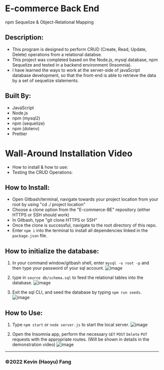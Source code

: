 # E-commerce Back End

npm Sequelize & Object-Relational Mapping

## Description:

* This program is designed to perform CRUD (Create, Read, Update, Delete) operations from a relational databse.
* This project was completed based on the Node.js, mysql database, npm Sequelize and tested in a backend environment (Insomnia).
* I have learned the ways to work at the server-side of javaScript database development, so that the front-end is able to retrieve the data by a set of sequelize statements.

## Built By:
* JavaScript
* Node.js
* npm (mysql2)
* npm (sequelize)
* npm (dotenv)
* Prettier

# Wall-Around Installation Video
* How to install & how to use: 
* Testing the CRUD Operations: 


## How to Install:
* Open Gitbash/terminal, navigate towards your project location from your root by using "cd ./ project location"
* Choose a clone option from the "E-commerce-BE" repository (either HTTPS or SSH should work)
* In Gitbash, type "git clone HTTPS or SSH"
* Once the clone is successful, navigate to the root directory of this repo.
* Enter `npm i` into the terminal to install all dependencies linked in the `package.json` file.

## How to initialize the database:
1. In your command window/gitbash shell, enter `mysql -u root -p` and then type your password of your sql account.
![image](https://user-images.githubusercontent.com/95199209/169615610-46de210e-2e5b-4b8b-8c59-6ee869850ec2.png)

2. type in `source db/schema.sql` to feed the relational tables into the database.
![image](https://user-images.githubusercontent.com/95199209/169615691-104af2c3-036e-46bc-9c4e-aca7b25d122d.png)


3. Exit the sql CLI, and seed the database by typing `npm run seeds`.
![image](https://user-images.githubusercontent.com/95199209/169615758-724fe95a-9491-4310-aac5-c0c930a94994.png)


## How to Use:
1. Type `npm start` or `node server.js` to start the local server.
![image](https://user-images.githubusercontent.com/95199209/169616730-e3e9c7d0-28ff-47fc-9fde-94caa747e5ad.png)

2. Open the Insomnia app, perform the necessary `GET` `POST` `Delete` `PUT` requests with the appropriate routes. (Will be shown in details in the demonstration video)
![image](https://user-images.githubusercontent.com/95199209/169616769-ed8cd847-9342-42b2-ad00-e6b381b74548.png)


---

### ©️2022 Kevin (Haoyu) Fang
